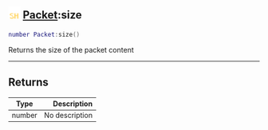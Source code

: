 ## <img src="../../.gitbook/assets/shared.png" width="24" height=24 /> [Packet](https://iaswiki.rawr.dev/readme/packet):size

```lua
number Packet:size()
```

Returns the size of the packet content

------
## Returns

| Type   | Description |
| ------ | ----------: |
| number | No description |

